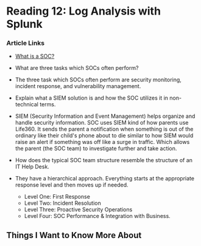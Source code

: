 # Reading 12: Log Analysis with Splunk

### Article Links 
- [What is a SOC?](https://www.splunk.com/en_us/data-insider/what-is-a-security-operations-center.html)

- What are three tasks which SOCs often perform? 
 - The three task which SOCs often perform are security monitoring, incident response, and vulnerability management. 
- Explain what a SIEM solution is and how the SOC utilizes it in non-technical terms. 
- SIEM (Security Information and Event Management) helps organize and handle security information. SOC uses SIEM kind of how parents use Life360. It sends the parent a notification when something is out of the ordinary like their child's phone about to die similar to how SIEM would raise an alert if something was off like a surge in traffic. Which allows the parent (the SOC team) to investigate further and take action. 
- How does the typical SOC team structure resemble the structure of an IT Help Desk. 
- They have a hierarchical approach. Everything starts at the appropriate response level and then moves up if needed. 
    - Level One: First Response
    - Level Two: Incident Resolution
    - Level Three: Proactive Security Operations
    - Level Four: SOC Performance & Integration with Business. 


## Things I Want to Know More About 